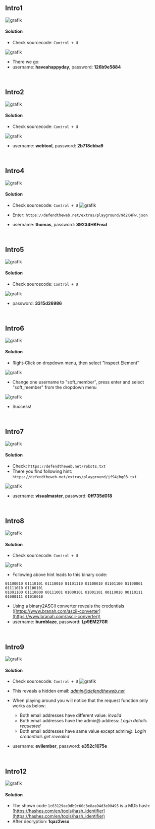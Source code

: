 ## Intro1

![grafik](https://user-images.githubusercontent.com/84674087/133981338-556d2ef2-a42e-4495-b18c-397e7358f300.png)

#### Solution
- Check sourcecode: `Control + U`

![grafik](https://user-images.githubusercontent.com/84674087/133981421-3ef0c035-60c8-4120-91b6-78c2e503983c.png)

- There we go:
- username: **haveahappyday**, password: **126b9e5884**

<br />

## Intro2

![grafik](https://user-images.githubusercontent.com/84674087/133981686-bccbb43e-2ca4-4905-b531-ae70cdcd93ec.png)

#### Solution
- Check sourcecode: `Control + U`

![grafik](https://user-images.githubusercontent.com/84674087/133981762-e9a0a373-d7a9-4b80-89a6-152fd4b24af1.png)

- username: **webtool**, password: **2b718cbba9**

<br />

## Intro4

![grafik](https://user-images.githubusercontent.com/84674087/133981686-bccbb43e-2ca4-4905-b531-ae70cdcd93ec.png)

#### Solution
- Check sourcecode: `Control + U`
![grafik](https://user-images.githubusercontent.com/84674087/133982073-364040b4-db6d-44e2-9a7f-740c039e50d8.png)

- Enter: `https://defendtheweb.net/extras/playground/9d2K4Fw.json`
- username: **thomas**, password: **S9234HKFnsd**

<br />

## Intro5

![grafik](https://user-images.githubusercontent.com/84674087/133982223-ab9a66bc-762f-4a8c-ac1d-9f5964b11d06.png)

#### Solution
- Check sourcecode: `Control + U`

![grafik](https://user-images.githubusercontent.com/84674087/133982519-b6d2a0a0-0323-4861-b946-a8882dae1e7d.png)

- password: **3315d26986**

<br />

## Intro6

![grafik](https://user-images.githubusercontent.com/84674087/133982662-a1c44d95-446d-4d75-9950-e6f57e7b63f6.png)

#### Solution

- Right-Click on dropdown menu, then select "Inspect Element"

![grafik](https://user-images.githubusercontent.com/84674087/133983269-ba10671d-bca1-4f07-92e0-dc138d42499e.png)

- Change one username to "soft_member", press enter and select "soft_member" from the dropdown menu

![grafik](https://user-images.githubusercontent.com/84674087/133983496-85542a8c-08d1-413d-b40a-d77d18109128.png)

- Success!

<br />

## Intro7

![grafik](https://user-images.githubusercontent.com/84674087/133983571-78e58627-8c69-4f0a-88ba-62bb353d39b1.png)

#### Solution

- Check: `https://defendtheweb.net/robots.txt`
- There you find following hint: `https://defendtheweb.net/extras/playground/jf94jhg03.txt`

![grafik](https://user-images.githubusercontent.com/84674087/134000483-05500e45-6139-413e-9f22-087cd0aabd72.png)

- username: **visualmaster**, password: **0ff735d018**

<br />

## Intro8

![grafik](https://user-images.githubusercontent.com/84674087/134000593-ca993565-247c-4bdc-b2de-e5f8f7d141c2.png)

#### Solution
- Check sourcecode: `Control + U`

![grafik](https://user-images.githubusercontent.com/84674087/134001109-8fa34a36-229f-4c70-8a81-406d930c6c12.png)

- Following above hint leads to this binary code:
```
01100010 01110101 01110010 01101110 01100010 01101100 01100001 01111010 01100101 
01001100 01110000 00111001 01000101 01001101 00110010 00110111 01000111 01010010 
```
- Using a binary2ASCII converter reveals the credentials ([https://www.branah.com/ascii-converter](https://www.branah.com/ascii-converter))
- username: **burnblaze**, password: **Lp9EM27GR**

<br />

## Intro9

![grafik](https://user-images.githubusercontent.com/84674087/134001497-01d70453-a3a1-477b-86a1-8a23c0cda1ce.png)

#### Solution
- Check sourcecode: `Control + U`
![grafik](https://user-images.githubusercontent.com/84674087/134001619-40da0133-4449-4fa8-8885-61264e4ee524.png)

- This reveals a hidden email: *admin@defendtheweb.net*
- When playing around you will notice that the request function only works as below:
   - Both email addresses have different value: *invalid*
   - Both email addresses have the admin@ address: *Login details requested*
   - Both email addresses have same value except admin@: *Login credentials get revealed*
- username: **evilember**, password: **e352c1075e**

<br />

## Intro12

![grafik](https://user-images.githubusercontent.com/84674087/134003853-056a4f67-f03e-4b98-90af-6a71f92974f9.png)

#### Solution
- The shown code `1c63129ae9db9c60c3e8aa94d3e00495` is a MD5 hash: [https://hashes.com/en/tools/hash_identifier](https://hashes.com/en/tools/hash_identifier)
- After decryption: **1qaz2wsx**
